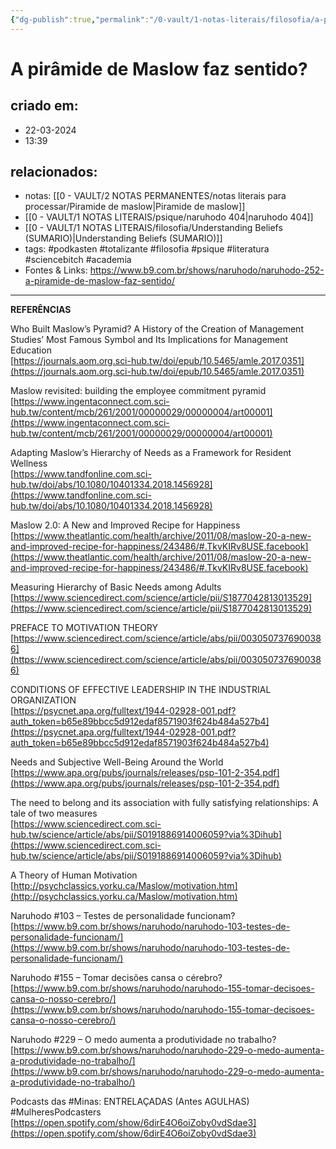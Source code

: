 ```yaml
---
{"dg-publish":true,"permalink":"/0-vault/1-notas-literais/filosofia/a-piramide-de-maslow-faz-sentido-naruhodo-252/","tags":["podkasten","totalizante","filosofia","psique","literatura","sciencebitch","academia",103,155,229,{"Minas":null},"MulheresPodcasters","Minas"],"dgHomeLink":true,"dgShowLocalGraph":true,"dgShowFileTree":true,"dgEnableSearch":true,"noteIcon":""}
---
```


# A pirâmide de Maslow faz sentido?

## criado em: 
- 22-03-2024
- 13:39
## relacionados:
- notas: [[0 - VAULT/2 NOTAS PERMANENTES/notas literais para processar/Piramide de maslow\|Piramide de maslow]]
- [[0 - VAULT/1 NOTAS LITERAIS/psique/naruhodo 404\|naruhodo 404]]
- [[0 - VAULT/1 NOTAS LITERAIS/filosofia/Understanding Beliefs (SUMARIO)\|Understanding Beliefs (SUMARIO)]]
- tags: #podkasten #totalizante #filosofia #psique #literatura #sciencebitch #academia
- Fontes & Links: https://www.b9.com.br/shows/naruhodo/naruhodo-252-a-piramide-de-maslow-faz-sentido/
---
**REFERÊNCIAS**

Who Built Maslow’s Pyramid? A History of the Creation of Management Studies’ Most Famous Symbol and Its Implications for Management Education  
[https://journals.aom.org.sci-hub.tw/doi/epub/10.5465/amle.2017.0351](https://journals.aom.org.sci-hub.tw/doi/epub/10.5465/amle.2017.0351)

Maslow revisited: building the employee commitment pyramid  
[https://www.ingentaconnect.com.sci-hub.tw/content/mcb/261/2001/00000029/00000004/art00001](https://www.ingentaconnect.com.sci-hub.tw/content/mcb/261/2001/00000029/00000004/art00001)

Adapting Maslow’s Hierarchy of Needs as a Framework for Resident Wellness  
[https://www.tandfonline.com.sci-hub.tw/doi/abs/10.1080/10401334.2018.1456928](https://www.tandfonline.com.sci-hub.tw/doi/abs/10.1080/10401334.2018.1456928)

Maslow 2.0: A New and Improved Recipe for Happiness  
[https://www.theatlantic.com/health/archive/2011/08/maslow-20-a-new-and-improved-recipe-for-happiness/243486/#.TkvKIRv8USE.facebook](https://www.theatlantic.com/health/archive/2011/08/maslow-20-a-new-and-improved-recipe-for-happiness/243486/#.TkvKIRv8USE.facebook)

Measuring Hierarchy of Basic Needs among Adults  
[https://www.sciencedirect.com/science/article/pii/S1877042813013529](https://www.sciencedirect.com/science/article/pii/S1877042813013529)

PREFACE TO MOTIVATION THEORY  
[https://www.sciencedirect.com/science/article/abs/pii/0030507376900386](https://www.sciencedirect.com/science/article/abs/pii/0030507376900386)

CONDITIONS OF EFFECTIVE LEADERSHIP IN THE INDUSTRIAL ORGANIZATION  
[https://psycnet.apa.org/fulltext/1944-02928-001.pdf?auth_token=b65e89bbcc5d912edaf8571903f624b484a527b4](https://psycnet.apa.org/fulltext/1944-02928-001.pdf?auth_token=b65e89bbcc5d912edaf8571903f624b484a527b4)

Needs and Subjective Well-Being Around the World  
[https://www.apa.org/pubs/journals/releases/psp-101-2-354.pdf](https://www.apa.org/pubs/journals/releases/psp-101-2-354.pdf)

The need to belong and its association with fully satisfying relationships: A tale of two measures  
[https://www.sciencedirect.com.sci-hub.tw/science/article/abs/pii/S0191886914006059?via%3Dihub](https://www.sciencedirect.com.sci-hub.tw/science/article/abs/pii/S0191886914006059?via%3Dihub)

A Theory of Human Motivation  
[http://psychclassics.yorku.ca/Maslow/motivation.htm](http://psychclassics.yorku.ca/Maslow/motivation.htm)

Naruhodo #103 – Testes de personalidade funcionam?  
[https://www.b9.com.br/shows/naruhodo/naruhodo-103-testes-de-personalidade-funcionam/](https://www.b9.com.br/shows/naruhodo/naruhodo-103-testes-de-personalidade-funcionam/)

Naruhodo #155 – Tomar decisões cansa o cérebro?  
[https://www.b9.com.br/shows/naruhodo/naruhodo-155-tomar-decisoes-cansa-o-nosso-cerebro/](https://www.b9.com.br/shows/naruhodo/naruhodo-155-tomar-decisoes-cansa-o-nosso-cerebro/)

Naruhodo #229 – O medo aumenta a produtividade no trabalho?  
[https://www.b9.com.br/shows/naruhodo/naruhodo-229-o-medo-aumenta-a-produtividade-no-trabalho/](https://www.b9.com.br/shows/naruhodo/naruhodo-229-o-medo-aumenta-a-produtividade-no-trabalho/)

Podcasts das #Minas: ENTRELAÇADAS (Antes AGULHAS)  
#MulheresPodcasters  
[https://open.spotify.com/show/6dirE4O6oiZoby0vdSdae3](https://open.spotify.com/show/6dirE4O6oiZoby0vdSdae3)
